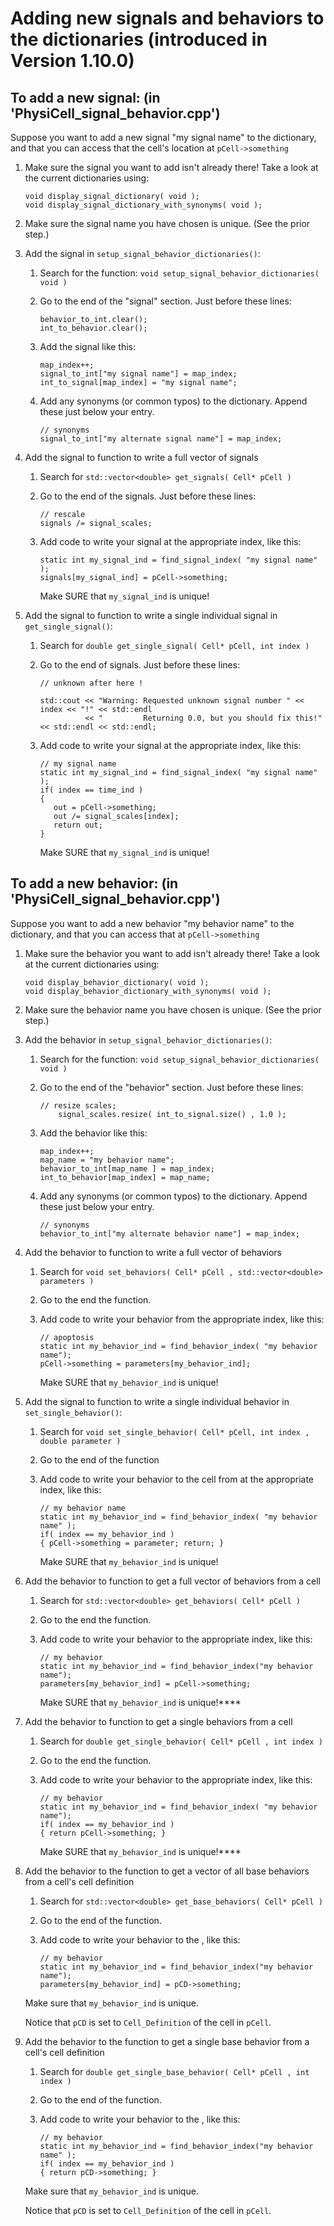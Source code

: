 # Adding new signals and behaviors to the dictionaries (introduced in Version 1.10.0)

## To add a new signal: (in 'PhysiCell_signal_behavior.cpp')

Suppose you want to add a new signal "my signal name" to the dictionary, and that you can access that the cell's location at `pCell->something`

1. Make sure the signal you want to add isn't already there! Take a look at the current dictionaries using: 

	```
	void display_signal_dictionary( void );    
	void display_signal_dictionary_with_synonyms( void );
	```    
	
1. Make sure the signal name you have chosen is unique. (See the prior step.)    

1. Add the signal in `setup_signal_behavior_dictionaries()`: 
 
	1. Search for the function: `void setup_signal_behavior_dictionaries( void )`
	
	1. Go to the end of the "signal" section. Just before these lines: 
    
		```
		behavior_to_int.clear(); 	
		int_to_behavior.clear();   
		```

	1. Add the signal like this: 
    
		```
		map_index++; 
		signal_to_int["my signal name"] = map_index; 
		int_to_signal[map_index] = "my signal name"; 
		```
	
	1. Add any synonyms (or common typos) to the dictionary. Append these just below your entry. 
   
		```
		// synonyms 
		signal_to_int["my alternate signal name"] = map_index; 
		```
	
1. Add the signal to function to write a full vector of signals 

	1. Search for `std::vector<double> get_signals( Cell* pCell )`

	1. Go to the end of the signals. Just before these lines: 
		```
		// rescale 
		signals /= signal_scales;     
		```
	
	1. Add code to write your signal at the appropriate index, like this: 
   
		```
		static int my_signal_ind = find_signal_index( "my signal name" ); 
		signals[my_signal_ind] = pCell->something; 
		```
	
        Make SURE that `my_signal_ind` is unique!

1. Add the signal to function to write a single individual signal in `get_single_signal()`: 

	1. Search for `double get_single_signal( Cell* pCell, int index )`

	1. Go to the end of signals. Just before these lines: 
		```
		// unknown after here !

		std::cout << "Warning: Requested unknown signal number " << index << "!" << std::endl
		          << "         Returning 0.0, but you should fix this!" << std::endl << std::endl;     

		```
	
	1. Add code to write your signal at the appropriate index, like this: 
		```
		// my signal name 
		static int my_signal_ind = find_signal_index( "my signal name" ); 
		if( index == time_ind )
		{
	   	   out = pCell->something;      
	   	   out /= signal_scales[index]; 
	   	   return out; 
		} 
		```
		
        Make SURE that `my_signal_ind` is unique!

## To add a new behavior: (in 'PhysiCell_signal_behavior.cpp')

Suppose you want to add a new behavior "my behavior name" to the dictionary, and that you can access that at `pCell->something`

1. Make sure the behavior you want to add isn't already there! Take a look at the current dictionaries using: 

	```
	void display_behavior_dictionary( void );    
	void display_behavior_dictionary_with_synonyms( void );
	```    
	
1. Make sure the behavior name you have chosen is unique. (See the prior step.)    

1. Add the behavior in `setup_signal_behavior_dictionaries()`: 
 
	1. Search for the function: `void setup_signal_behavior_dictionaries( void )`
	
	1. Go to the end of the "behavior" section. Just before these lines: 
    
		```
		// resize scales; 
    		signal_scales.resize( int_to_signal.size() , 1.0 );   
		```

	1. Add the behavior like this: 
    
		```
		map_index++; 
		map_name = "my behavior name";
		behavior_to_int[map_name ] = map_index;
		int_to_behavior[map_index] = map_name; 
		```	
	
	1. Add any synonyms (or common typos) to the dictionary. Append these just below your entry. 
   
		```
		// synonyms 
		behavior_to_int["my alternate behavior name"] = map_index; 
		```
	
1. Add the behavior to function to write a full vector of behaviors 

	1. Search for `void set_behaviors( Cell* pCell , std::vector<double> parameters )`

	1. Go to the end the function.  
	
	1. Add code to write your behavior from the appropriate index, like this: 
   
		```
		// apoptosis 
		static int my_behavior_ind = find_behavior_index( "my behavior name"); 
		pCell->something = parameters[my_behavior_ind]; 
		```
	
        Make SURE that `my_behavior_ind` is unique!

1. Add the signal to function to write a single individual behavior in `set_single_behavior()`: 

	1. Search for `void set_single_behavior( Cell* pCell, int index , double parameter )`

	1. Go to the end of the function
	
	1. Add code to write your behavior to the cell from at the appropriate index, like this: 
		```
		// my behavior name 
		static int my_behavior_ind = find_behavior_index( "my behavior name" ); 
		if( index == my_behavior_ind )
		{ pCell->something = parameter; return; } 
		```
		
        Make SURE that `my_behavior_ind` is unique!

1. Add the behavior to function to get a full vector of behaviors from a cell 

	1. Search for `std::vector<double> get_behaviors( Cell* pCell )`

	1. Go to the end the function.  
	
	1. Add code to write your behavior to the appropriate index, like this: 
   
		```
		// my behavior
		static int my_behavior_ind = find_behavior_index("my behavior name"); 
		parameters[my_behavior_ind] = pCell->something; 
		```
	
        Make SURE that `my_behavior_ind` is unique!****

1. Add the behavior to function to get a single behaviors from a cell 

	1. Search for `double get_single_behavior( Cell* pCell , int index )`

	1. Go to the end the function.  
	
	1. Add code to write your behavior to the appropriate index, like this: 
   
		```
		// my behavior
		static int my_behavior_ind = find_behavior_index( "my behavior name"); 
		if( index == my_behavior_ind )
		{ return pCell->something; }
		```
	
        Make SURE that `my_behavior_ind` is unique!****

1. Add the behavior to the function to get a vector of all base behaviors from a cell's cell definition

	1. Search for `std::vector<double> get_base_behaviors( Cell* pCell )`
	
	1. Go to the end of the function. 
	
	3. Add code to write your behavior to the , like this: 

		```
		// my behavior
		static int my_behavior_ind = find_behavior_index("my behavior name"); 
		parameters[my_behavior_ind] = pCD->something; 
		```
	Make sure that `my_behavior_ind` is unique. 
	
	Notice that `pCD` is set to `Cell_Definition` of the cell in `pCell`. 
	
1. Add the behavior to the function to get a single base behavior from a cell's cell definition

	1. Search for `double get_single_base_behavior( Cell* pCell , int index )`
	
	1. Go to the end of the function. 
	
	3. Add code to write your behavior to the , like this: 

		```
		// my behavior
		static int my_behavior_ind = find_behavior_index("my behavior name" ); 
		if( index == my_behavior_ind )
		{ return pCD->something; }
		```
	Make sure that `my_behavior_ind` is unique. 
	
	Notice that `pCD` is set to `Cell_Definition` of the cell in `pCell`. 


